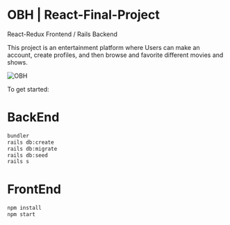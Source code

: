 # OBH | React-Final-Project
React-Redux Frontend / Rails Backend
<p>This project is an entertainment platform where Users can make an account, create profiles, and then browse and favorite different movies and shows.</p>

![OBH](https://user-images.githubusercontent.com/70528966/183218717-976c0bd9-e17d-4d6d-993d-325b71b0d578.png)

To get started:


# BackEnd
```bash
bundler
rails db:create
rails db:migrate
rails db:seed
rails s
```
# FrontEnd
```bash
npm install
npm start
```
